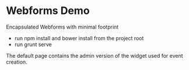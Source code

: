 Webforms Demo
=================

Encapsulated Webforms with minimal footprint

- run npm install and bower install from the project root
- run grunt serve

The default page contains the admin version of the widget used for event creation.
